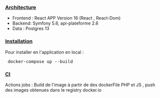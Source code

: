 <h3><u>Architecture</u></h3>
<ul>
<li> Frontend : React APP Version 16 (React , React-Dom) </li>
<li> Backend: Symfony 5.6, api-plateforme 2.6</li>
<li> Data : Postgres 13 </li>
</ul>

<h3><u>Installation</u></h3>
Pour installer en l'application en local : 
<pre> docker-compose up --build </pre>

<h3><u>CI</u></h3>
Actions jobs : 
Build de l'image à partir de des dockerFile PHP et JS , push des images obtenues dans le registry docker.io
